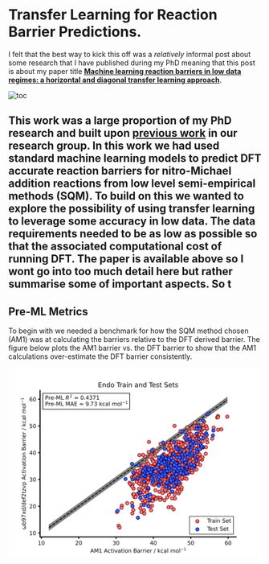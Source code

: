 # Transfer Learning for Reaction Barrier Predictions.

I felt that the best way to kick this off was a *relatively* informal post about some research that I have published during my PhD meaning that this post is about my paper title
**[Machine learning reaction barriers in low data regimes: a horizontal and diagonal transfer learning approach](https://doi.org/10.1039/D3DD00085K)**. 

![toc](docs/assets/abstract_image.png)

This  work  was  a  large  proportion  of  my PhD research and built upon **[previous work](https://doi.org/10.1039/D2SC02925A)** in our research group. In this work we had used standard  machine learning models to predict DFT accurate reaction barriers for nitro-Michael addition reactions from low level semi-empirical methods (SQM). To build on this we wanted  to explore the possibility of using transfer learning to leverage some accuracy in low data. The data requirements needed to be as low as possible so that the associated computational cost of running DFT. The paper is available above so I wont go into too much detail here but rather summarise some of important aspects.
So t
---

## Pre-ML Metrics

To begin with we needed a benchmark for how the SQM method chosen (AM1) was at calculating the barriers relative to the DFT derived barrier. The figure below plots the AM1 barrier vs. the DFT barrier to show that the AM1 calculations over-estimate the DFT barrier consistently.

![pre_ml](docs/assets/endo_am1_preml.png)


